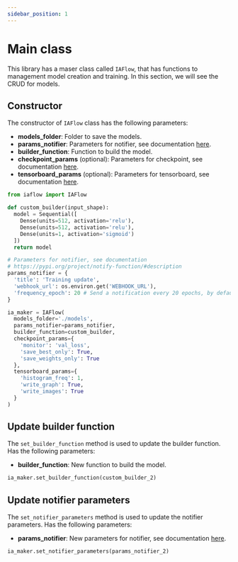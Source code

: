 ```yaml
---
sidebar_position: 1
---
```


# Main class

This library has a maser class called `IAFlow`, that has functions to management model creation and training. In this section, we will see the CRUD for models.

## Constructor

The constructor of `IAFlow` class has the following parameters:

- **models_folder**: Folder to save the models.
- **params_notifier**: Parameters for notifier, see documentation [here](https://pypi.org/project/notify-function/#description).
- **builder_function**: Function to build the model.
- **checkpoint_params** (optional): Parameters for checkpoint, see documentation [here](https://www.tensorflow.org/api_docs/python/tf/keras/callbacks/ModelCheckpoint).
- **tensorboard_params** (optional): Parameters for tensorboard, see documentation [here](https://www.tensorflow.org/api_docs/python/tf/keras/callbacks/TensorBoard).

```python title="IAFlow constructor"
from iaflow import IAFlow

def custom_builder(input_shape):
  model = Sequential([
    Dense(units=512, activation='relu'),
    Dense(units=512, activation='relu'),
    Dense(units=1, activation='sigmoid')
  ])
  return model

# Parameters for notifier, see documentation
# https://pypi.org/project/notify-function/#description
params_notifier = {
  'title': 'Training update',
  'webhook_url': os.environ.get('WEBHOOK_URL'),
  'frequency_epoch': 20 # Send a notification every 20 epochs, by default it is every epoch
}

ia_maker = IAFlow(
  models_folder='./models',
  params_notifier=params_notifier,
  builder_function=custom_builder,
  checkpoint_params={
    'monitor': 'val_loss',
    'save_best_only': True,
    'save_weights_only': True
  },
  tensorboard_params={
    'histogram_freq': 1,
    'write_graph': True,
    'write_images': True
  }
)
```

## Update builder function

The `set_builder_function` method is used to update the builder function. Has the following parameters:

- **builder_function**: New function to build the model.

```python title=Example
ia_maker.set_builder_function(custom_builder_2)
```

## Update notifier parameters

The `set_notifier_parameters` method is used to update the notifier parameters. Has the following parameters:

- **params_notifier**: New parameters for notifier, see documentation [here](https://pypi.org/project/notify-function/#description).

```python title=Example
ia_maker.set_notifier_parameters(params_notifier_2)
```